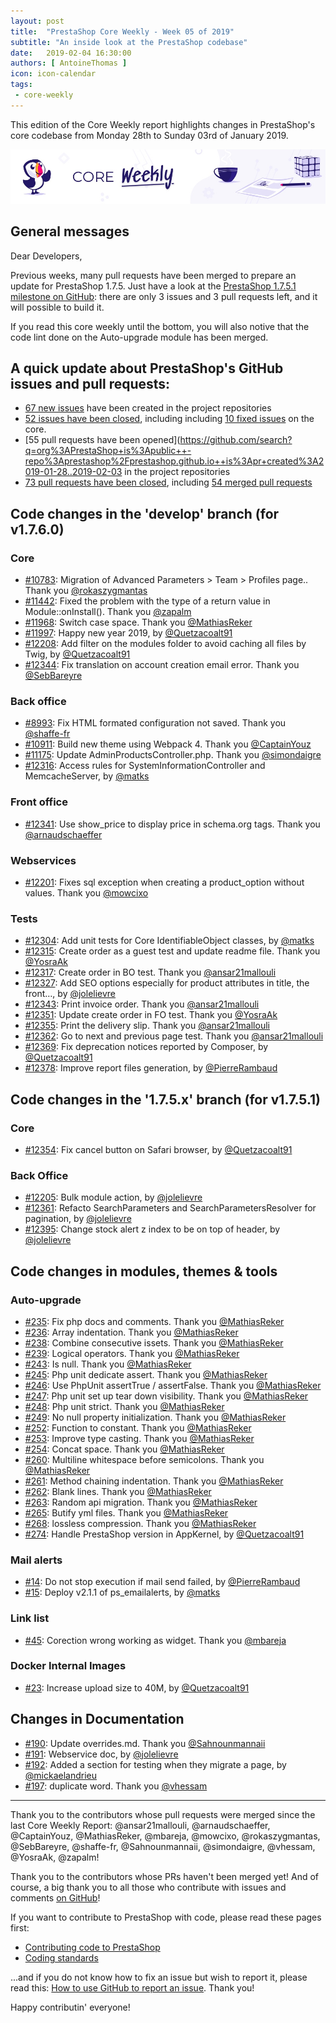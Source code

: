 ```yaml
---
layout: post
title:  "PrestaShop Core Weekly - Week 05 of 2019"
subtitle: "An inside look at the PrestaShop codebase"
date:   2019-02-04 16:30:00
authors: [ AntoineThomas ]
icon: icon-calendar
tags:
 - core-weekly
---
```


This edition of the Core Weekly report highlights changes in PrestaShop's core codebase from Monday 28th to Sunday 03rd of January 2019.

![Core Weekly banner](/assets/images/2018/12/banner-core-weekly.jpg)


## General messages

Dear Developers,

Previous weeks, many pull requests have been merged to prepare an update for PrestaShop 1.7.5. Just have a look at the [PrestaShop 1.7.5.1 milestone on GitHub](https://github.com/PrestaShop/PrestaShop/milestones/1.7.5.1): there are only 3 issues and 3 pull requests left, and it will possible to build it.

If you read this core weekly until the bottom, you will also notive that the code lint done on the Auto-upgrade module has been merged.


## A quick update about PrestaShop's GitHub issues and pull requests:

- [67 new issues](https://github.com/search?q=org%3APrestaShop+is%3Apublic++-repo%3Aprestashop%2Fprestashop.github.io++is%3Aissue+created%3A2019-01-28..2019-02-03) have been created in the project repositories
- [52 issues have been closed](https://github.com/search?q=org%3APrestaShop+is%3Apublic++-repo%3Aprestashop%2Fprestashop.github.io++is%3Aissue+closed%3A2019-01-28..2019-02-03), including including [10 fixed issues](https://github.com/search?q=org%3APrestaShop+is%3Apublic++-repo%3Aprestashop%2Fprestashop.github.io++is%3Aissue+label%3Afixed+closed%3A2019-01-28..2019-02-03) on the core.
- [55 pull requests have been opened](https://github.com/search?q=org%3APrestaShop+is%3Apublic++-repo%3Aprestashop%2Fprestashop.github.io++is%3Apr+created%3A2019-01-28..2019-02-03 in the project repositories
- [73 pull requests have been closed](https://github.com/search?q=org%3APrestaShop+is%3Apublic++-repo%3Aprestashop%2Fprestashop.github.io++is%3Apr+closed%3A2019-01-28..2019-02-03), including [54 merged pull requests](https://github.com/search?q=org%3APrestaShop+is%3Apublic++-repo%3Aprestashop%2Fprestashop.github.io++is%3Apr+merged%3A2019-01-28..2019-02-03)

## Code changes in the 'develop' branch (for v1.7.6.0)

### Core

* [#10783](https://github.com/PrestaShop/PrestaShop/pull/10783): Migration of Advanced Parameters > Team > Profiles page.. Thank you [@rokaszygmantas](https://github.com/rokaszygmantas)
* [#11442](https://github.com/PrestaShop/PrestaShop/pull/11442): Fixed the problem with the type of a return value in Module::onInstall(). Thank you [@zapalm](https://github.com/zapalm)
* [#11968](https://github.com/PrestaShop/PrestaShop/pull/11968): Switch case space. Thank you [@MathiasReker](https://github.com/MathiasReker)
* [#11997](https://github.com/PrestaShop/PrestaShop/pull/11997): Happy new year 2019, by [@Quetzacoalt91](https://github.com/Quetzacoalt91)
* [#12208](https://github.com/PrestaShop/PrestaShop/pull/12208): Add filter on the modules folder to avoid caching all files by Twig, by [@Quetzacoalt91](https://github.com/Quetzacoalt91)
* [#12344](https://github.com/PrestaShop/PrestaShop/pull/12344): Fix translation on account creation email error. Thank you [@SebBareyre](https://github.com/SebBareyre)


### Back office

* [#8993](https://github.com/PrestaShop/PrestaShop/pull/8993): Fix HTML formated configuration not saved. Thank you [@shaffe-fr](https://github.com/shaffe-fr)
* [#10911](https://github.com/PrestaShop/PrestaShop/pull/10911): Build new theme using Webpack 4. Thank you [@CaptainYouz](https://github.com/CaptainYouz)
* [#11175](https://github.com/PrestaShop/PrestaShop/pull/11175): Update AdminProductsController.php. Thank you [@simondaigre](https://github.com/simondaigre)
* [#12316](https://github.com/PrestaShop/PrestaShop/pull/12316): Access rules for SystemInformationController and MemcacheServer, by [@matks](https://github.com/matks)


### Front office

* [#12341](https://github.com/PrestaShop/PrestaShop/pull/12341): Use show_price to display price in schema.org tags. Thank you [@arnaudschaeffer](https://github.com/arnaudschaeffer)


### Webservices

* [#12201](https://github.com/PrestaShop/PrestaShop/pull/12201): Fixes sql exception when creating a product_option without values. Thank you [@mowcixo](https://github.com/mowcixo)


### Tests

* [#12304](https://github.com/PrestaShop/PrestaShop/pull/12304): Add unit tests for Core IdentifiableObject classes, by [@matks](https://github.com/matks)
* [#12315](https://github.com/PrestaShop/PrestaShop/pull/12315): Create order as a guest test and update readme file. Thank you [@YosraAk](https://github.com/YosraAk)
* [#12317](https://github.com/PrestaShop/PrestaShop/pull/12317): Create order in BO test. Thank you [@ansar21mallouli](https://github.com/ansar21mallouli)
* [#12327](https://github.com/PrestaShop/PrestaShop/pull/12327): Add SEO options especially for product attributes in title, the front…, by [@jolelievre](https://github.com/jolelievre)
* [#12343](https://github.com/PrestaShop/PrestaShop/pull/12343): Print invoice order. Thank you [@ansar21mallouli](https://github.com/ansar21mallouli)
* [#12351](https://github.com/PrestaShop/PrestaShop/pull/12351): Update create order in FO test. Thank you [@YosraAk](https://github.com/YosraAk)
* [#12355](https://github.com/PrestaShop/PrestaShop/pull/12355): Print the delivery slip. Thank you [@ansar21mallouli](https://github.com/ansar21mallouli)
* [#12362](https://github.com/PrestaShop/PrestaShop/pull/12362): Go to next and previous page test. Thank you [@ansar21mallouli](https://github.com/ansar21mallouli)
* [#12369](https://github.com/PrestaShop/PrestaShop/pull/12369): Fix deprecation notices reported by Composer, by [@Quetzacoalt91](https://github.com/Quetzacoalt91)
* [#12378](https://github.com/PrestaShop/PrestaShop/pull/12378): Improve report files generation, by [@PierreRambaud](https://github.com/PierreRambaud)


## Code changes in the '1.7.5.x' branch (for v1.7.5.1)

### Core

* [#12354](https://github.com/PrestaShop/PrestaShop/pull/12354): Fix cancel button on Safari browser, by [@Quetzacoalt91](https://github.com/Quetzacoalt91)


### Back Office

* [#12205](https://github.com/PrestaShop/PrestaShop/pull/12205): Bulk module action, by [@jolelievre](https://github.com/jolelievre)
* [#12361](https://github.com/PrestaShop/PrestaShop/pull/12361): Refacto SearchParameters and SearchParametersResolver for pagination, by [@jolelievre](https://github.com/jolelievre)
* [#12395](https://github.com/PrestaShop/PrestaShop/pull/12395): Change stock alert z index to be on top of header, by [@jolelievre](https://github.com/jolelievre)


## Code changes in modules, themes & tools


###  Auto-upgrade

* [#235](https://github.com/PrestaShop/autoupgrade/pull/235): Fix php docs and comments. Thank you [@MathiasReker](https://github.com/MathiasReker)
* [#236](https://github.com/PrestaShop/autoupgrade/pull/236): Array indentation. Thank you [@MathiasReker](https://github.com/MathiasReker)
* [#238](https://github.com/PrestaShop/autoupgrade/pull/238): Combine consecutive issets. Thank you [@MathiasReker](https://github.com/MathiasReker)
* [#239](https://github.com/PrestaShop/autoupgrade/pull/239): Logical operators. Thank you [@MathiasReker](https://github.com/MathiasReker)
* [#243](https://github.com/PrestaShop/autoupgrade/pull/243): Is null. Thank you [@MathiasReker](https://github.com/MathiasReker)
* [#245](https://github.com/PrestaShop/autoupgrade/pull/245): Php unit dedicate assert. Thank you [@MathiasReker](https://github.com/MathiasReker)
* [#246](https://github.com/PrestaShop/autoupgrade/pull/246): Use PhpUnit assertTrue / assertFalse. Thank you [@MathiasReker](https://github.com/MathiasReker)
* [#247](https://github.com/PrestaShop/autoupgrade/pull/247): Php unit set up tear down visibility. Thank you [@MathiasReker](https://github.com/MathiasReker)
* [#248](https://github.com/PrestaShop/autoupgrade/pull/248): Php unit strict. Thank you [@MathiasReker](https://github.com/MathiasReker)
* [#249](https://github.com/PrestaShop/autoupgrade/pull/249): No null property initialization. Thank you [@MathiasReker](https://github.com/MathiasReker)
* [#252](https://github.com/PrestaShop/autoupgrade/pull/252): Function to constant. Thank you [@MathiasReker](https://github.com/MathiasReker)
* [#253](https://github.com/PrestaShop/autoupgrade/pull/253): Improve type casting. Thank you [@MathiasReker](https://github.com/MathiasReker)
* [#254](https://github.com/PrestaShop/autoupgrade/pull/254): Concat space. Thank you [@MathiasReker](https://github.com/MathiasReker)
* [#260](https://github.com/PrestaShop/autoupgrade/pull/260): Multiline whitespace before semicolons. Thank you [@MathiasReker](https://github.com/MathiasReker)
* [#261](https://github.com/PrestaShop/autoupgrade/pull/261): Method chaining indentation. Thank you [@MathiasReker](https://github.com/MathiasReker)
* [#262](https://github.com/PrestaShop/autoupgrade/pull/262): Blank lines. Thank you [@MathiasReker](https://github.com/MathiasReker)
* [#263](https://github.com/PrestaShop/autoupgrade/pull/263): Random api migration. Thank you [@MathiasReker](https://github.com/MathiasReker)
* [#265](https://github.com/PrestaShop/autoupgrade/pull/265): Butify yml files. Thank you [@MathiasReker](https://github.com/MathiasReker)
* [#268](https://github.com/PrestaShop/autoupgrade/pull/268): lossless compression. Thank you [@MathiasReker](https://github.com/MathiasReker)
* [#274](https://github.com/PrestaShop/autoupgrade/pull/274): Handle PrestaShop version in AppKernel, by [@Quetzacoalt91](https://github.com/Quetzacoalt91)


### Mail alerts

* [#14](https://github.com/PrestaShop/ps_emailalerts/pull/14): Do not stop execution if mail send failed, by [@PierreRambaud](https://github.com/PierreRambaud)
* [#15](https://github.com/PrestaShop/ps_emailalerts/pull/15): Deploy v2.1.1 of ps_emailalerts, by [@matks](https://github.com/matks)


### Link list

* [#45](https://github.com/PrestaShop/ps_linklist/pull/45): Corection wrong working as widget. Thank you [@mbareja](https://github.com/mbareja)


### Docker Internal Images

* [#23](https://github.com/PrestaShop/docker-internal-images/pull/23): Increase upload size to 40M, by [@Quetzacoalt91](https://github.com/Quetzacoalt91)


## Changes in Documentation

* [#190](https://github.com/PrestaShop/docs/pull/190): Update overrides.md. Thank you [@Sahnounmannaii](https://github.com/Sahnounmannaii)
* [#191](https://github.com/PrestaShop/docs/pull/191): Webservice doc, by [@jolelievre](https://github.com/jolelievre)
* [#192](https://github.com/PrestaShop/docs/pull/192): Added a section for testing when they migrate a page, by [@mickaelandrieu](https://github.com/mickaelandrieu)
* [#197](https://github.com/PrestaShop/docs/pull/197): duplicate word. Thank you [@vhessam](https://github.com/vhessam)


<hr />

Thank you to the contributors whose pull requests were merged since the last Core Weekly Report: @ansar21mallouli, @arnaudschaeffer, @CaptainYouz, @MathiasReker, @mbareja, @mowcixo, @rokaszygmantas, @SebBareyre, @shaffe-fr, @Sahnounmannaii, @simondaigre, @vhessam, @YosraAk, @zapalm!

Thank you to the contributors whose PRs haven't been merged yet! And of course, a big thank you to all those who contribute with issues and comments [on GitHub](https://github.com/PrestaShop/PrestaShop)!

If you want to contribute to PrestaShop with code, please read these pages first:

 * [Contributing code to PrestaShop](https://devdocs.prestashop.com/1.7/contribute/contribution-guidelines/)
 * [Coding standards](https://devdocs.prestashop.com/1.7/development/coding-standards/)

...and if you do not know how to fix an issue but wish to report it, please read this: [How to use GitHub to report an issue](https://devdocs.prestashop.com/1.7/contribute/contribute-reporting-issues/). Thank you!

Happy contributin' everyone!
